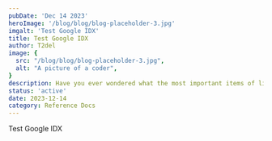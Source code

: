 ```yaml
---
pubDate: 'Dec 14 2023'
heroImage: '/blog/blog/blog-placeholder-3.jpg'
imgalt: 'Test Google IDX'
title: Test Google IDX
author: T2del
image: {
  src: "/blog/blog/blog-placeholder-3.jpg",
  alt: "A picture of a coder",
}
description: Have you ever wondered what the most important items of life are? Well, wonder no more!
status: 'active'
date: 2023-12-14
category: Reference Docs
---
```


Test Google IDX